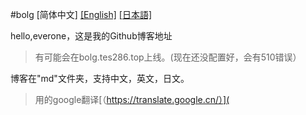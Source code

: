 #bolg
[简体中文]  [[English]](README-EEENGLISH)  [[日本語]](README-JAPAN)

hello,everone，这是我的Github博客地址
> 有可能会在bolg.tes286.top上线。(现在还没配置好，会有510错误）

博客在"md"文件夹，支持中文，英文，日文。
> 用的google翻译[（https://translate.google.cn/）](
